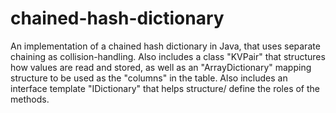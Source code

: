 # chained-hash-dictionary
An implementation of a chained hash dictionary in Java, that uses separate chaining as collision-handling. Also includes a class "KVPair" that structures how values are read and stored, as well as an "ArrayDictionary" mapping structure to be used as the "columns" in the table. Also includes an interface template "IDictionary" that helps structure/ define the roles of the methods.
